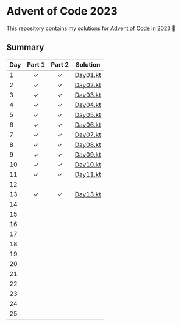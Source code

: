 # Advent of Code 2023

This repository contains my solutions for [Advent of Code](https://adventofcode.com/2023) in 2023 🎄

## Summary

| Day | Part 1 | Part 2 | Solution                       |
|-----|:------:|:------:|--------------------------------|
| 1   |   ✓    |   ✓    | [Day01.kt](src/day01/Day01.kt) |
| 2   |   ✓    |   ✓    | [Day02.kt](src/day02/Day02.kt) |
| 3   |   ✓    |   ✓    | [Day03.kt](src/day03/Day03.kt) |
| 4   |   ✓    |   ✓    | [Day04.kt](src/day04/Day04.kt) |
| 5   |   ✓    |   ✓    | [Day05.kt](src/day05/Day05.kt) |
| 6   |   ✓    |   ✓    | [Day06.kt](src/day06/Day06.kt) |
| 7   |   ✓    |   ✓    | [Day07.kt](src/day07/Day07.kt) |
| 8   |   ✓    |   ✓    | [Day08.kt](src/day08/Day08.kt) |
| 9   |   ✓    |   ✓    | [Day09.kt](src/day09/Day09.kt) |
| 10  |   ✓    |   ✓    | [Day10.kt](src/day10/Day10.kt) |
| 11  |   ✓    |   ✓    | [Day11.kt](src/day11/Day11.kt) |
| 12  |        |        |                                |
| 13  |   ✓    |   ✓    | [Day13.kt](src/day13/Day13.kt) |
| 14  |        |        |                                |
| 15  |        |        |                                |
| 16  |        |        |                                |
| 17  |        |        |                                |
| 18  |        |        |                                |
| 19  |        |        |                                |
| 20  |        |        |                                |
| 21  |        |        |                                |
| 22  |        |        |                                |
| 23  |        |        |                                |
| 24  |        |        |                                |
| 25  |        |        |                                |
